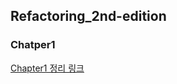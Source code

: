 ## Refactoring_2nd-edition
### Chatper1
[Chapter1 정리 링크](https://velog.io/@ken1204/%EB%A6%AC%ED%8C%A9%ED%84%B0%EB%A7%81-2%ED%8C%90-1.-%EC%B2%AB%EB%B2%88%EC%A7%B8-%EC%98%88%EC%8B%9C)
